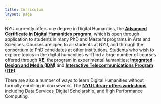 ```yaml
---
title: Curriculum
layout: page
---
```


NYU currently offers one degree in Digital Humanities, the **[Advanced Certificate in Digital Humanities program](https://as.nyu.edu/content/nyu-as/as/departments/dhss/program/advanced-certificate.html)**, which is open through application to students in many PhD and Master’s programs in Arts and Sciences. Courses are open to all students at NYU, and through the consortium to PhD candidates at other institutions. Students who wish to explore topics in the digital humanities will find  a large number of courses offered through **[XE](https://as.nyu.edu/departments/xe/about-xe/digital-humanities-initiatives.html)**, the program in experimental humanities; **[Integrated Design and Media (IDM)](http://idm.engineering.nyu.edu/)** and **[Interactive Telecommunications Program (ITP)](https://tisch.nyu.edu/itp)**.

There are also a number of ways to learn Digital Humanities without formally enrolling in coursework. The **[NYU Library offers workshops](https://nyu.libcal.com/)** including Data Services, Digital Scholarship, and High Performance Computing.
